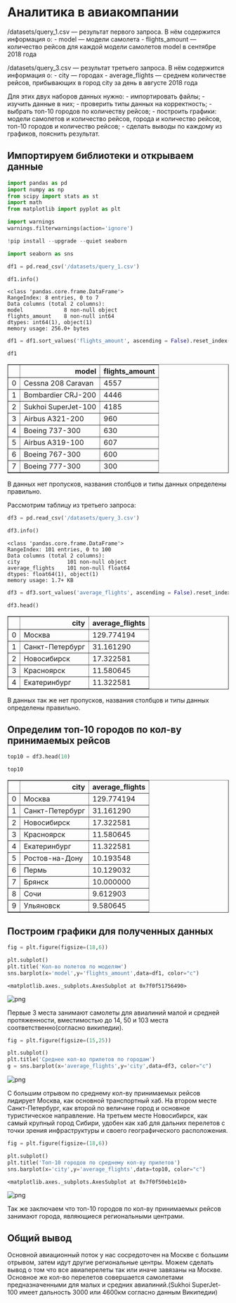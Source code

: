# Аналитика в авиакомпании

/datasets/query_1.csv — результат первого запроса. В нём содержится информация о:
    - model — модели самолета
    - flights_amount — количество рейсов для каждой модели самолетов model в сентябре 2018 года

/datasets/query_3.csv — результат третьего запроса. В нём содержится информация о:
    - city — городах
    - average_flights — среднем количестве рейсов, прибывающих в город city за день в августе 2018 года

Для этих двух наборов данных нужно:
    - импортировать файлы;
    - изучить данные в них;
    - проверить типы данных на корректность;
    - выбрать топ-10 городов по количеству рейсов;
    - построить графики: модели самолетов и количество рейсов, города и количество рейсов, топ-10 городов и количество рейсов;
    - сделать выводы по каждому из графиков, пояснить результат.

## Импортируем библиотеки и открываем данные 


```python
import pandas as pd
import numpy as np
from scipy import stats as st
import math
from matplotlib import pyplot as plt

import warnings
warnings.filterwarnings(action='ignore')
```


```python
!pip install --upgrade --quiet seaborn
```


```python
import seaborn as sns
```


```python
df1 = pd.read_csv('/datasets/query_1.csv')
```


```python
df1.info()
```

    <class 'pandas.core.frame.DataFrame'>
    RangeIndex: 8 entries, 0 to 7
    Data columns (total 2 columns):
    model             8 non-null object
    flights_amount    8 non-null int64
    dtypes: int64(1), object(1)
    memory usage: 256.0+ bytes



```python
df1 = df1.sort_values('flights_amount', ascending = False).reset_index(drop = True)
```


```python
df1
```




<div>
<style scoped>
    .dataframe tbody tr th:only-of-type {
        vertical-align: middle;
    }

    .dataframe tbody tr th {
        vertical-align: top;
    }

    .dataframe thead th {
        text-align: right;
    }
</style>
<table border="1" class="dataframe">
  <thead>
    <tr style="text-align: right;">
      <th></th>
      <th>model</th>
      <th>flights_amount</th>
    </tr>
  </thead>
  <tbody>
    <tr>
      <td>0</td>
      <td>Cessna 208 Caravan</td>
      <td>4557</td>
    </tr>
    <tr>
      <td>1</td>
      <td>Bombardier CRJ-200</td>
      <td>4446</td>
    </tr>
    <tr>
      <td>2</td>
      <td>Sukhoi SuperJet-100</td>
      <td>4185</td>
    </tr>
    <tr>
      <td>3</td>
      <td>Airbus A321-200</td>
      <td>960</td>
    </tr>
    <tr>
      <td>4</td>
      <td>Boeing 737-300</td>
      <td>630</td>
    </tr>
    <tr>
      <td>5</td>
      <td>Airbus A319-100</td>
      <td>607</td>
    </tr>
    <tr>
      <td>6</td>
      <td>Boeing 767-300</td>
      <td>600</td>
    </tr>
    <tr>
      <td>7</td>
      <td>Boeing 777-300</td>
      <td>300</td>
    </tr>
  </tbody>
</table>
</div>



В данных нет пропусков, названия столбцов и типы данных определены правильно.

Рассмотрим таблицу из третьего запроса:


```python
df3 = pd.read_csv('/datasets/query_3.csv')
```


```python
df3.info()
```

    <class 'pandas.core.frame.DataFrame'>
    RangeIndex: 101 entries, 0 to 100
    Data columns (total 2 columns):
    city               101 non-null object
    average_flights    101 non-null float64
    dtypes: float64(1), object(1)
    memory usage: 1.7+ KB



```python
df3 = df3.sort_values('average_flights', ascending = False).reset_index(drop = True)
```


```python
df3.head()
```




<div>
<style scoped>
    .dataframe tbody tr th:only-of-type {
        vertical-align: middle;
    }

    .dataframe tbody tr th {
        vertical-align: top;
    }

    .dataframe thead th {
        text-align: right;
    }
</style>
<table border="1" class="dataframe">
  <thead>
    <tr style="text-align: right;">
      <th></th>
      <th>city</th>
      <th>average_flights</th>
    </tr>
  </thead>
  <tbody>
    <tr>
      <td>0</td>
      <td>Москва</td>
      <td>129.774194</td>
    </tr>
    <tr>
      <td>1</td>
      <td>Санкт-Петербург</td>
      <td>31.161290</td>
    </tr>
    <tr>
      <td>2</td>
      <td>Новосибирск</td>
      <td>17.322581</td>
    </tr>
    <tr>
      <td>3</td>
      <td>Красноярск</td>
      <td>11.580645</td>
    </tr>
    <tr>
      <td>4</td>
      <td>Екатеринбург</td>
      <td>11.322581</td>
    </tr>
  </tbody>
</table>
</div>



В данных так же нет пропусков, названия столбцов и типы данных определены правильно.

## Определим топ-10 городов по кол-ву принимаемых рейсов


```python
top10 = df3.head(10)
```


```python
top10
```




<div>
<style scoped>
    .dataframe tbody tr th:only-of-type {
        vertical-align: middle;
    }

    .dataframe tbody tr th {
        vertical-align: top;
    }

    .dataframe thead th {
        text-align: right;
    }
</style>
<table border="1" class="dataframe">
  <thead>
    <tr style="text-align: right;">
      <th></th>
      <th>city</th>
      <th>average_flights</th>
    </tr>
  </thead>
  <tbody>
    <tr>
      <td>0</td>
      <td>Москва</td>
      <td>129.774194</td>
    </tr>
    <tr>
      <td>1</td>
      <td>Санкт-Петербург</td>
      <td>31.161290</td>
    </tr>
    <tr>
      <td>2</td>
      <td>Новосибирск</td>
      <td>17.322581</td>
    </tr>
    <tr>
      <td>3</td>
      <td>Красноярск</td>
      <td>11.580645</td>
    </tr>
    <tr>
      <td>4</td>
      <td>Екатеринбург</td>
      <td>11.322581</td>
    </tr>
    <tr>
      <td>5</td>
      <td>Ростов-на-Дону</td>
      <td>10.193548</td>
    </tr>
    <tr>
      <td>6</td>
      <td>Пермь</td>
      <td>10.129032</td>
    </tr>
    <tr>
      <td>7</td>
      <td>Брянск</td>
      <td>10.000000</td>
    </tr>
    <tr>
      <td>8</td>
      <td>Сочи</td>
      <td>9.612903</td>
    </tr>
    <tr>
      <td>9</td>
      <td>Ульяновск</td>
      <td>9.580645</td>
    </tr>
  </tbody>
</table>
</div>



## Построим графики для полученных данных 


```python
fig = plt.figure(figsize=(18,6))

plt.subplot()
plt.title('Кол-во полетов по моделям')
sns.barplot(x='model',y='flights_amount',data=df1, color="c")
```




    <matplotlib.axes._subplots.AxesSubplot at 0x7f0f51756490>




    
![png](./img/output_23_1.png)
    


Первые 3 места занимают самолеты для авиалиний малой и средней протяженности, вместимостью до 14, 50 и 103 места соответственно(согласно википедии).


```python
fig = plt.figure(figsize=(15,25))

plt.subplot()
plt.title('Среднее кол-во прилетов по городам')
g = sns.barplot(x='average_flights',y='city',data=df3, color="c")
```


    
![png](./img/output_25_0.png)
    


С большим отрывом по среднему кол-ву принимаемых рейсов лидирует Москва, как основной транспортный хаб. На втором месте Санкт-Петербург, как второй по величине город и основное туристическое направление. На третьем месте Новосибирск, как самый крупный город Сибири, удобен как хаб для дальних перелетов с точки зрения инфраструктуры и своего географического расположения.


```python
fig = plt.figure(figsize=(18,6))

plt.subplot()
plt.title('Топ-10 городов по среднему кол-ву прилетов')
sns.barplot(x='city',y='average_flights',data=top10, color="c")
```




    <matplotlib.axes._subplots.AxesSubplot at 0x7f0f50eb1e10>




    
![png](./img/output_27_1.png)
    


Так же заключаем что топ-10 городов по кол-ву принимаемых рейсов занимают города, являющиеся региональными центрами.

## Общий вывод

Основной авиационный поток у нас сосредоточен на Москве с большим отрывом, затем идут другие региональные центры. Можем сделать вывод о том что все авиаперелеты так или иначе завязаны на Москве.
Основное же кол-во перелетов совершается самолетами предназначенными для малых и средних авиалиний.(Sukhoi SuperJet-100	имеет дальность 3000 или 4600км согласно данным Википедии)
